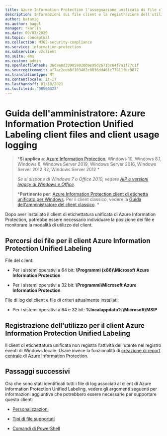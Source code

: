 ```yaml
---
title: Azure Information Protection l'assegnazione unificata di file client e registrazione dell'utilizzo
description: Informazioni sui file client e la registrazione dell'utilizzo per il client di Azure Information Protection Unified Labeling per Windows.
author: batamig
ms.author: bagol
manager: rkarlin
ms.date: 09/03/2020
ms.topic: conceptual
ms.collection: M365-security-compliance
ms.service: information-protection
ms.subservice: v2client
ms.suite: ems
ms.custom: admin
ms.openlocfilehash: 36dae0d339059020b9e95d2671bc64f7a1f77c1f
ms.sourcegitcommit: af7ac2eeb8f103402c0036dd461c77911fbc9877
ms.translationtype: MT
ms.contentlocale: it-IT
ms.lasthandoff: 01/18/2021
ms.locfileid: "98560323"
---
```

# <a name="admin-guide-azure-information-protection-unified-labeling-client-files-and-client-usage-logging"></a>Guida dell'amministratore: Azure Information Protection Unified Labeling client files and client usage logging

>***Si applica a**: [Azure Information Protection](https://azure.microsoft.com/pricing/details/information-protection), Windows 10, Windows 8.1, Windows 8, Windows Server 2019, Windows Server 2016, Windows Server 2012 R2, Windows Server 2012 *
>
>*Se si dispone di Windows 7 o Office 2010, vedere [AIP e versioni legacy di Windows e Office](../known-issues.md#aip-and-legacy-windows-and-office-versions).*
>
>***Pertinente per**: [Azure Information Protection client di etichetta unificato per Windows](../faqs.md#whats-the-difference-between-the-azure-information-protection-classic-and-unified-labeling-clients). Per il client classico, vedere la [Guida dell'amministratore del client classico](client-admin-guide-files-and-logging.md). *

Dopo aver installato il client di etichettatura unificata di Azure Information Protection, potrebbe essere necessario individuare la posizione dei file e monitorare la modalità di utilizzo del client.

## <a name="file-locations-for-the-azure-information-protection-unified-labeling-client"></a>Percorsi dei file per il client Azure Information Protection Unified Labeling

File del client:    

- Per i sistemi operativi a 64 bit: **\Programmi (x86)\Microsoft Azure Information Protection**

- Per i sistemi operativi a 32 bit: **\Programmi\Microsoft Azure Information Protection**

File di log del client e file di criteri attualmente installati:

- Per i sistemi operativi a 64 e 32 bit: **%localappdata%\Microsoft\MSIP**


## <a name="usage-logging-for-the-azure-information-protection-unified-labeling-client"></a>Registrazione dell'utilizzo per il client Azure Information Protection Unified Labeling

Il client di etichettatura unificata non registra l'attività dell'utente nel registro eventi di Windows locale. Usare invece la funzionalità di [creazione di report centrale](../reports-aip.md) di Azure Information Protection. 


## <a name="next-steps"></a>Passaggi successivi
Ora che sono stati identificati tutti i file di log associati al client di Azure Information Protection Unified Labeling, vedere gli argomenti seguenti per informazioni aggiuntive che potrebbero essere necessarie per supportare questo client:

- [Personalizzazioni](clientv2-admin-guide-customizations.md)

- [Tipi di file supportati](clientv2-admin-guide-file-types.md)

- [Comandi di PowerShell](clientv2-admin-guide-powershell.md)

